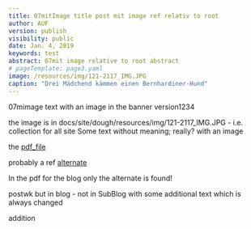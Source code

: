```yaml
---
title: 07mitImage title post mit image ref relativ to root
author: AUF
version: publish
visibility: public
date: Jan. 4, 2019
keywords: test
abstract: 07mit image relative to root abstract  
# pageTemplate: page3.yaml
image: /resources/img/121-2117_IMG.JPG
caption: "Drei Mädchend kämmen einen Bernhardiner-Hund"
---
```


07mimage text with an image in the banner version1234

the image is in docs/site/dough/resources/img/121-2117_IMG.JPG - i.e. collection for all site
Some text without meaning; really? with an image 

the [pdf_file](/Blog/resources/blogtest.pdf)

probably a ref [alternate](./resources/blogtest.pdf)

In the pdf for the blog only the alternate is found!


postwk but in blog - not in SubBlog
with some additional text 
which is always changed  

addition
